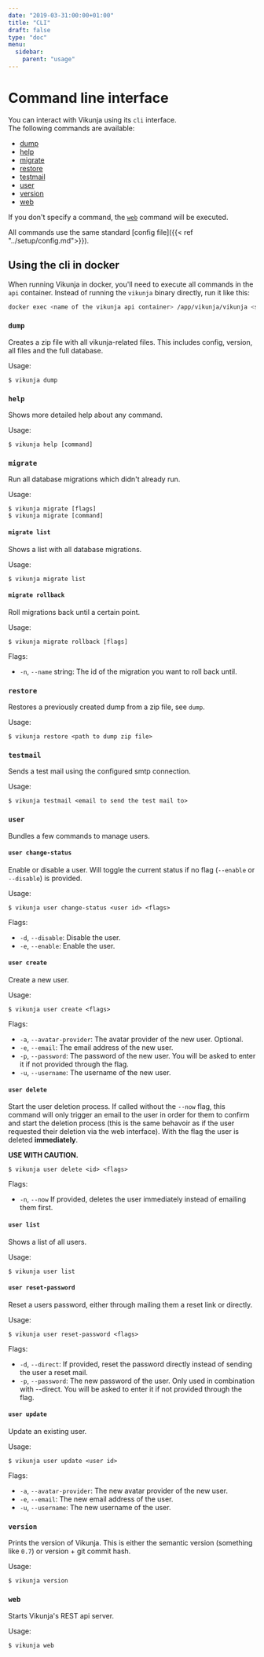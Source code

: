 ```yaml
---
date: "2019-03-31:00:00+01:00"
title: "CLI"
draft: false
type: "doc"
menu:
  sidebar:
    parent: "usage"
---
```


# Command line interface

You can interact with Vikunja using its `cli` interface.<br />
The following commands are available:

* [dump](#dump)
* [help](#help)
* [migrate](#migrate)
* [restore](#restore)
* [testmail](#testmail)
* [user](#user)
* [version](#version)
* [web](#web)

If you don't specify a command, the [`web`](#web) command will be executed.

All commands use the same standard [config file]({{< ref "../setup/config.md">}}).

## Using the cli in docker

When running Vikunja in docker, you'll need to execute all commands in the `api` container.
Instead of running the `vikunja` binary directly, run it like this:

```sh
docker exec <name of the vikunja api container> /app/vikunja/vikunja <subcommand>
```

### `dump`

Creates a zip file with all vikunja-related files.
This includes config, version, all files and the full database.

Usage:
```
$ vikunja dump
```

### `help`

Shows more detailed help about any command.

Usage:

```
$ vikunja help [command]
```

### `migrate`

Run all database migrations which didn't already run.

Usage:
```
$ vikunja migrate [flags]
$ vikunja migrate [command]
```

#### `migrate list`

Shows a list with all database migrations.

Usage:
```
$ vikunja migrate list
```

#### `migrate rollback`

Roll migrations back until a certain point.

Usage:
```
$ vikunja migrate rollback [flags]
```

Flags:
* `-n`, `--name` string: The id of the migration you want to roll back until.

### `restore`

Restores a previously created dump from a zip file, see `dump`.

Usage:
```
$ vikunja restore <path to dump zip file>
```

### `testmail`

Sends a test mail using the configured smtp connection.

Usage:
```
$ vikunja testmail <email to send the test mail to>
```

### `user`

Bundles a few commands to manage users.

#### `user change-status`

Enable or disable a user. Will toggle the current status if no flag (`--enable` or `--disable`) is provided.

Usage:
```
$ vikunja user change-status <user id> <flags>
```

Flags:
* `-d`, `--disable`: Disable the user.
* `-e`, `--enable`: Enable the user.

#### `user create`

Create a new user.

Usage:
```
$ vikunja user create <flags>
```

Flags:
* `-a`, `--avatar-provider`: The avatar provider of the new user. Optional.
* `-e`, `--email`: The email address of the new user.
* `-p`, `--password`: The password of the new user. You will be asked to enter it if not provided through the flag.
* `-u`, `--username`: The username of the new user.

#### `user delete`

Start the user deletion process.
If called without the `--now` flag, this command will only trigger an email to the user in order for them to confirm and start the deletion process (this is the same behavoir as if the user requested their deletion via the web interface).
With the flag the user is deleted **immediately**.

**USE WITH CAUTION.**

```
$ vikunja user delete <id> <flags>
```

Flags:
* `-n`, `--now` If provided, deletes the user immediately instead of emailing them first.

#### `user list`

Shows a list of all users.

Usage:
```
$ vikunja user list
```

#### `user reset-password`

Reset a users password, either through mailing them a reset link or directly.

Usage:
```
$ vikunja user reset-password <flags>
```

Flags:
* `-d`, `--direct`: If provided, reset the password directly instead of sending the user a reset mail.
* `-p`, `--password`: The new password of the user. Only used in combination with --direct. You will be asked to enter it if not provided through the flag.

#### `user update`

Update an existing user.

Usage:
```
$ vikunja user update <user id>
```

Flags:
* `-a`, `--avatar-provider`: The new avatar provider of the new user.
* `-e`, `--email`: The new email address of the user.
* `-u`, `--username`: The new username of the user.

### `version`

Prints the version of Vikunja.
This is either the semantic version (something like `0.7`) or version + git commit hash.

Usage:
```
$ vikunja version
```

### `web`

Starts Vikunja's REST api server.

Usage:
```
$ vikunja web
```
